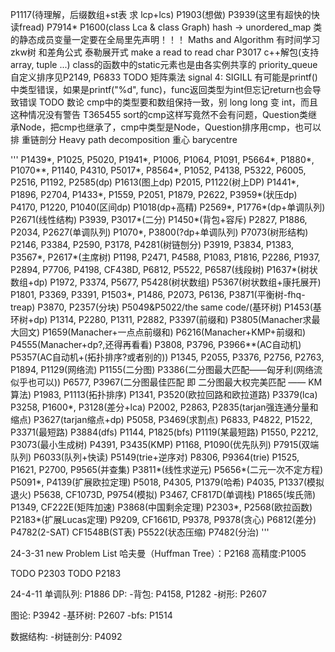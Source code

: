 P1117(待理解，后缀数组+st表 求 lcp+lcs)
P1903(想做)
P3939(这里有超快的快读fread)
P7914*
P1600(class Lca & class Graph)
hash -> unordered_map
类的静态成员变量一定要在全局里先声明！！！
Maths and Algorithm
有时间学习zkw树
和差角公式
泰勒展开式
make a read to read char
P3017 c++解包(支持array, tuple ...)
class的函数中的static元素也是由各实例共享的
priority_queue自定义排序见P2149, P6833
TODO 矩阵乘法
signal 4: SIGILL 有可能是printf()中类型错误，如果是printf("%d", func)，func返回类型为int但忘记return也会导致错误
TODO 数论
cmp中的类型要和数组保持一致，别 long long 变 int，而且这种情况没有警告
T365455 sort的cmp这样写竟然不会有问题，Question类继承Node，把cmp也继承了，cmp中类型是Node，Question排序用cmp，也可以排
重链剖分 Heavy path decomposition
重心 barycentre

'''
P1439*, P1025, P5020, P1941*, P1006, P1064, P1091, P5664*, P1880*, P1070**, P1140, P4310, P5017*, P8564*, P1052, P4138,
P5322, P6005, P2516, P1192, P2585(dp)
P1613(图上dp)
P2015, P1122(树上DP)
P1441*, P1896, P2704, P1433*, P1559, P2051, P1879, P2622, P3959*(状压dp)
P4170, P1220, P1040(区间dp)
P1018(dp+高精)
P2569*, P1776*(dp+单调队列)
P2671(线性结构)
P3939, P3017*(二分)
P1450*(背包+容斥)
P2827, P1886, P2034, P2627(单调队列)
P1070*, P3800(?dp+单调队列)
P7073(树形结构)
P2146, P3384, P2590, P3178, P4281(树链刨分)
P3919, P3834, P1383, P3567*, P2617*(主席树)
P1198, P2471, P4588, P1083, P1816, P2286, P1937, P2894, P7706, P4198, CF438D, P6812, P5522, P6587(线段树)
P1637*(树状数组+dp)
P1972, P3374, P5677, P5428(树状数组)
P5367(树状数组+康托展开)
P1801, P3369, P3391, P1503*, P1486, P2073, P6136, P3871(平衡树-fhq-treap)
P3870, P2357(分块)
P5049&P5022/the same code/(基环树)
P1453(基环树+dp)
P1314, P2280, P1311, P2882, P3397(前缀和)
P3805(Manacher求最大回文)
P1659(Manacher+一点点前缀和)
P6216(Manacher+KMP+前缀和)
P4555(Manacher+dp?,还得再看看)
P3808, P3796, P3966**(AC自动机)
P5357(AC自动机+(拓扑排序?或者别的))
P1345, P2055, P3376, P2756, P2763, P1894, P1129(网络流)
P1155(二分图)
P3386(二分图最大匹配——匈牙利(网络流似乎也可以))
P6577, P3967(二分图最佳匹配 即 二分图最大权完美匹配 —— KM算法)
P1983, P1113(拓扑排序)
P1341, P3520(欧拉回路和欧拉道路)
P3379(lca)
P3258, P1600*, P3128(差分+lca)
P2002, P2863, P2835(tarjan强连通分量和缩点)
P3627(tarjan缩点+dp)
P5058, P3469(求割点)
P6833, P4822, P1522, P3371(最短路)
P3884(dfs)
P1144, P1825(bfs)
P1119(某最短路)
P1550, P2212, P3073(最小生成树)
P4391, P3435(KMP)
P1168, P1090(优先队列)
P7915(双端队列)
P6033(队列+快读)
P5149(trie+逆序对)
P8306, P9364(trie)
P1525, P1621, P2700, P9565(并查集)
P3811*(线性求逆元)
P5656*(二元一次不定方程)
P5091*, P4139(扩展欧拉定理)
P5018, P4305, P1379(哈希)
P4035, P1337(模拟退火)
P5638, CF1073D, P9754(模拟)
P3467, CF817D(单调栈)
P1865(埃氏筛)
P1349, CF222E(矩阵加速)
P3868(中国剩余定理)
P2303*, P2568(欧拉函数)
P2183*(扩展Lucas定理)
P9209, CF1661D, P9378, P9378(贪心)
P6812(差分)
P4782(2-SAT)
CF1548B(ST表)
P5522(状态压缩)
P7482(分治)
'''

24-3-31 new Problem List
哈夫曼（Huffman Tree）：P2168
高精度:P1005

TODO P2303
TODO P2183

24-4-11
单调队列: P1886
DP:
    -背包: P4158, P1282
    -树形: P2607

图论:
    P3942
    -基环树: P2607
    -bfs: P1514

数据结构:
    -树链剖分: P4092